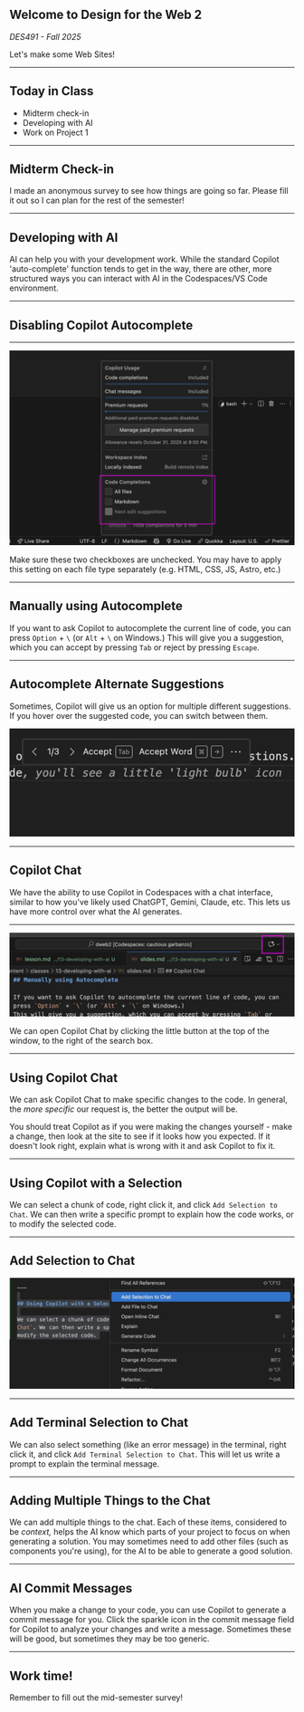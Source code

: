 ## Welcome to **Design for the Web 2**

_DES491 - Fall 2025_

Let's make some Web Sites!

---

## Today in Class

- Midterm check-in
- Developing with AI
- Work on Project 1

---

## Midterm Check-in

I made an anonymous survey to see how things are going so far. Please fill it out so I can plan for the rest of the semester!

---

## Developing with AI

AI can help you with your development work. While the standard Copilot 'auto-complete' function tends to get in the way, there are other, more structured ways you can interact with AI in the Codespaces/VS Code environment.

---

## Disabling Copilot Autocomplete

---

![Disable Copilot Autocomplete](copilot-disable-autocomplete.png)

Make sure these two checkboxes are unchecked. You may have to apply this setting on each file type separately (e.g. HTML, CSS, JS, Astro, etc.)

---

## Manually using Autocomplete

If you want to ask Copilot to autocomplete the current line of code, you can press `Option` + `\` (or `Alt` + `\` on Windows.)
This will give you a suggestion, which you can accept by pressing `Tab` or reject by pressing `Escape`.

---

## Autocomplete Alternate Suggestions

Sometimes, Copilot will give us an option for multiple different suggestions. If you hover over the suggested code, you can switch between them.

![Multiple Suggestions](copilot-multiple-suggestions.jpg)

---

## Copilot Chat

We have the ability to use Copilot in Codespaces with a chat interface, similar to how you've likely used ChatGPT, Gemini, Claude, etc. This lets us have more control over what the AI generates.

---

![Copilot Chat](copilot-chat-button.png)

We can open Copilot Chat by clicking the little button at the top of the window, to the right of the search box.

---

## Using Copilot Chat

We can ask Copilot Chat to make specific changes to the code. In general, the _more specific_ our request is, the better the output will be.

You should treat Copilot as if you were making the changes yourself - make a change, then look at the site to see if it looks how you expected. If it doesn't look right, explain what is wrong with it and ask Copilot to fix it.

---

## Using Copilot with a Selection

We can select a chunk of code, right click it, and click `Add Selection to Chat`. We can then write a specific prompt to explain how the code works, or to modify the selected code.

---

## Add Selection to Chat

![Add Selection to Chat](copilot-add-selection-chat.jpg)

---

## Add Terminal Selection to Chat

We can also select something (like an error message) in the terminal, right click it, and click `Add Terminal Selection to Chat`. This will let us write a prompt to explain the terminal message.

---

## Adding Multiple Things to the Chat

We can add multiple things to the chat. Each of these items, considered to be _context,_ helps the AI know which parts of your project to focus on when generating a solution. You may sometimes need to add other files (such as components you're using), for the AI to be able to generate a good solution.

---

## AI Commit Messages

When you make a change to your code, you can use Copilot to generate a commit message for you. Click the sparkle icon in the commit message field for Copilot to analyze your changes and write a message. Sometimes these will be good, but sometimes they may be too generic.

---

## Work time!

Remember to fill out the mid-semester survey!